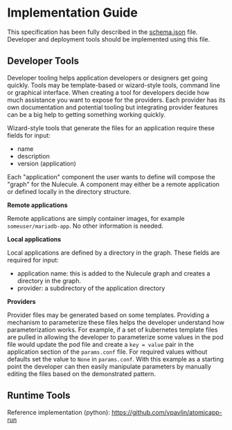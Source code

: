 # Implementation Guide

This specification has been fully described in the [schema.json](/spec/0.0.1-alpha/schema.json) file. Developer and deployment tools should be implemented using this file.

## Developer Tools

Developer tooling helps application developers or designers get going quickly. Tools may be template-based or wizard-style tools, command line or graphical interface. When creating a tool for developers decide how much assistance you want to expose for the providers. Each provider has its own documentation and potential tooling but integrating provider features can be a big help to getting something working quickly.

Wizard-style tools that generate the files for an application require these fields for input:

* name
* description
* version (application)

Each "application" component the user wants to define will compose the "graph" for the Nulecule. A component may either be a remote application or defined locally in the directory structure.

**Remote applications**

Remote applications are simply container images, for example `someuser/mariadb-app`. No other information is needed.

**Local applications**

Local applications are defined by a directory in the graph. These fields are required for input:

* application name: this is added to the Nulecule graph and creates a directory in the graph.
* provider: a subdirectory of the application directory

**Providers**

Provider files may be generated based on some templates. Providing a mechanism to parameterize these files helps the developer understand how parameterization works. For example, if a set of kubernetes template files are pulled in allowing the developer to parameterize some values in the pod file would update the pod file and create a `key = value` pair in the application section of the `params.conf` file. For required values without defaults set the value to `None` in `params.conf`. With this example as a starting point the developer can then easily manipulate parameters by manually editing the files based on the demonstrated pattern.

## Runtime Tools

Reference implementation (python): https://github.com/vpavlin/atomicapp-run
